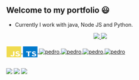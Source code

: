 ## Welcome to my portfolio 😃

- Currently I work with java, Node JS and Python.

<div align="center">
  <a href="https://github.com/pedroppd">
  <img height="180em" src="https://github-readme-stats.vercel.app/api?username=pedroppd&show_icons=true&theme=dark&include_all_commits=true&count_private=true"/>
  <img height="180em" src="https://github-readme-stats.vercel.app/api/top-langs/?username=pedroppd&layout=compact&langs_count=7&theme=dark"/>
</div>
<div style="display: inline_block"><br>
  <img align="center" alt="pedro" height="30" width="40" src="https://raw.githubusercontent.com/devicons/devicon/master/icons/javascript/javascript-plain.svg">
  <img align="center" alt="pedro" height="30" width="40" src="https://raw.githubusercontent.com/devicons/devicon/master/icons/typescript/typescript-plain.svg">
  <img align="center" alt="pedro" height="30" width="40" src="https://cdn.jsdelivr.net/gh/devicons/devicon/icons/java/java-original.svg">
  <img align="center" alt="pedro" height="30" width="40" src="https://cdn.jsdelivr.net/gh/devicons/devicon/icons/spring/spring-original.svg">
  <img align="center" alt="pedro" height="60" width="60" src="https://cdn.jsdelivr.net/gh/devicons/devicon/icons/nodejs/nodejs-original-wordmark.svg">
  <img align="center" alt="pedro" height="40" width="40" src="https://cdn.jsdelivr.net/gh/devicons/devicon/icons/redis/redis-original-wordmark.svg">
</div>
  
  ##
  
 <div> 
  <a href="https://instagram.com/thepedrodantas" target="_blank"><img src="https://img.shields.io/badge/-Instagram-%23E4405F?style=for-the-badge&logo=instagram&logoColor=white" target="_blank"></a> 
  <a href = "mailto:pedroppd@gmail.com"><img src="https://img.shields.io/badge/-Gmail-%23333?style=for-the-badge&logo=gmail&logoColor=white" target="_blank"></a>
  <a href="https://www.linkedin.com/in/pedro-dantas-a39949160" target="_blank"><img src="https://img.shields.io/badge/-LinkedIn-%230077B5?style=for-the-badge&logo=linkedin&logoColor=white" target="_blank"></a>  
</div>
